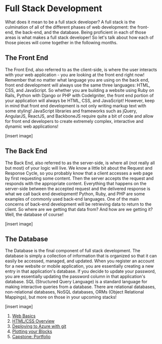 # Full Stack Development
What does it mean to be a full stack developer? A full stack is the culmination of all of the different phases of web development: the front-end, the back-end, and the database. Being proficient in each of those areas is what makes a full stack developer! So let's talk about how each of those pieces will come together in the following months.

## The Front End
The Front End, also referred to as the client-side, is where the user interacts with your web application - you are looking at the front end right now! Remember that no matter what language you are using on the back end, front end development will always use the same three languages: HTML, CSS, and JavaScript. So whether you are building a website using Ruby on Rails, Python with Django or PHP with CodeIgniter, the front end portion of your application will always be HTML, CSS, and JavaScript! However, keep in mind that front end development is not only writing markup text with some styling! JavaScript libraries and frameworks such as jQuery, AngularJS, ReactJS, and BackboneJS require quite a bit of code and allow for front end developers to create extremely complex, interactive and dynamic web applications!

[insert image]

## The Back End
The Back End, also referred to as the server-side, is where all (not really all but most) of your logic will live. We know a little bit about the Request and Response Cycle, so you probably know that a client accesses a web page by first requesting some content. Then the server accepts the request and responds with the appropriate content. Everything that happens on the server-side between the accepted request and the delivered response is what we call back end development! Python, Ruby, and PHP are some examples of commonly used back-end languages. One of the main concerns of back-end development will be retrieving data to return to the client. So where are we getting that data from? And how are we getting it? Well, the database of course!

[insert image]

## The Database
The Database is the final component of full stack development. The database is simply a collection of information that is organized so that it can easily be accessed, managed, and updated. When you register an account for a new website or mobile application, you are essentially creating a new entry in that application's database. If you decide to update your password, you are essentially updating the password column in that application's database. SQL (Structured Query Language) is a standard language for making interactive queries from a database. There are relational databases, non-relational databases, NoSQL databases, ORMs (Object Relational Mappings), but more on those in your upcoming stacks!

[insert image]

1. [Web Basics](./web_basics.md)
2. [HTML/CSS Overview](./html_css.md)
3. [Deploying to Azure with git](./deploy.md)
4. [Plotting your Blocks](./plotting_your_blox.md)
5. [Capstone: Portfolio](./portfolio.md)
